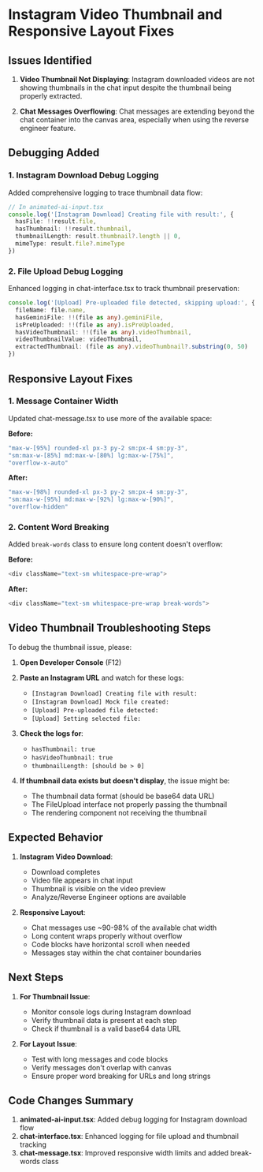 # Instagram Video Thumbnail and Responsive Layout Fixes

## Issues Identified

1. **Video Thumbnail Not Displaying**: Instagram downloaded videos are not showing thumbnails in the chat input despite the thumbnail being properly extracted.

2. **Chat Messages Overflowing**: Chat messages are extending beyond the chat container into the canvas area, especially when using the reverse engineer feature.

## Debugging Added

### 1. Instagram Download Debug Logging
Added comprehensive logging to trace thumbnail data flow:

```typescript
// In animated-ai-input.tsx
console.log('[Instagram Download] Creating file with result:', {
  hasFile: !!result.file,
  hasThumbnail: !!result.thumbnail,
  thumbnailLength: result.thumbnail?.length || 0,
  mimeType: result.file?.mimeType
})
```

### 2. File Upload Debug Logging
Enhanced logging in chat-interface.tsx to track thumbnail preservation:

```typescript
console.log('[Upload] Pre-uploaded file detected, skipping upload:', {
  fileName: file.name,
  hasGeminiFile: !!(file as any).geminiFile,
  isPreUploaded: !!(file as any).isPreUploaded,
  hasVideoThumbnail: !!(file as any).videoThumbnail,
  videoThumbnailValue: videoThumbnail,
  extractedThumbnail: (file as any).videoThumbnail?.substring(0, 50)
})
```

## Responsive Layout Fixes

### 1. Message Container Width
Updated chat-message.tsx to use more of the available space:

**Before:**
```typescript
"max-w-[95%] rounded-xl px-3 py-2 sm:px-4 sm:py-3",
"sm:max-w-[85%] md:max-w-[80%] lg:max-w-[75%]",
"overflow-x-auto"
```

**After:**
```typescript
"max-w-[98%] rounded-xl px-3 py-2 sm:px-4 sm:py-3",
"sm:max-w-[95%] md:max-w-[92%] lg:max-w-[90%]",
"overflow-hidden"
```

### 2. Content Word Breaking
Added `break-words` class to ensure long content doesn't overflow:

**Before:**
```typescript
<div className="text-sm whitespace-pre-wrap">
```

**After:**
```typescript
<div className="text-sm whitespace-pre-wrap break-words">
```

## Video Thumbnail Troubleshooting Steps

To debug the thumbnail issue, please:

1. **Open Developer Console** (F12)
2. **Paste an Instagram URL** and watch for these logs:
   - `[Instagram Download] Creating file with result:`
   - `[Instagram Download] Mock file created:`
   - `[Upload] Pre-uploaded file detected:`
   - `[Upload] Setting selected file:`

3. **Check the logs for**:
   - `hasThumbnail: true`
   - `hasVideoThumbnail: true`
   - `thumbnailLength: [should be > 0]`

4. **If thumbnail data exists but doesn't display**, the issue might be:
   - The thumbnail data format (should be base64 data URL)
   - The FileUpload interface not properly passing the thumbnail
   - The rendering component not receiving the thumbnail

## Expected Behavior

1. **Instagram Video Download**:
   - Download completes
   - Video file appears in chat input
   - Thumbnail is visible on the video preview
   - Analyze/Reverse Engineer options are available

2. **Responsive Layout**:
   - Chat messages use ~90-98% of the available chat width
   - Long content wraps properly without overflow
   - Code blocks have horizontal scroll when needed
   - Messages stay within the chat container boundaries

## Next Steps

1. **For Thumbnail Issue**: 
   - Monitor console logs during Instagram download
   - Verify thumbnail data is present at each step
   - Check if thumbnail is a valid base64 data URL

2. **For Layout Issue**:
   - Test with long messages and code blocks
   - Verify messages don't overlap with canvas
   - Ensure proper word breaking for URLs and long strings

## Code Changes Summary

1. **animated-ai-input.tsx**: Added debug logging for Instagram download flow
2. **chat-interface.tsx**: Enhanced logging for file upload and thumbnail tracking
3. **chat-message.tsx**: Improved responsive width limits and added break-words class